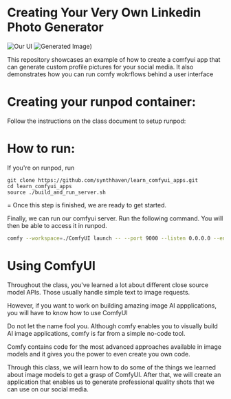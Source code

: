 # Creating Your Very Own Linkedin Photo Generator
![Our UI](comfy_interface.png)
![Generated Image](american%20psycho.webp))


This repository showcases an example of how to create a comfyui app that can generate custom profile pictures for your social media. It also demonstrates how you can run comfy wokrflows behind a user interface


# Creating your runpod container:

Follow the instructions on the class document to setup runpod: 

# How to run:

If you're on runpod, run 

```
git clone https://github.com/synthhaven/learn_comfyui_apps.git
cd learn_comfyui_apps
source ./build_and_run_server.sh
```
=
Once this step is finished, we are ready to get started. 


Finally, we can run our comfyui server. Run the following command. You will then be able to access it in runpod.


```bash
comfy --workspace=./ComfyUI launch -- --port 9000 --listen 0.0.0.0 --enable-cors-header '*'
```

# Using ComfyUI

Throughout the class, you've learned a lot about different close source model APIs. Those usually handle simple text to image requests.

However, if you want to work on building amazing image AI appplications, you will have to know how to use ComfyUI

Do not let the name fool you. Although comfy enables you to visually build AI image applications, comfy is far from a simple no-code tool.

Comfy contains code for the most advanced approaches available in image models and it gives you the power to even create you own code.

Through this class, we will learn how to do some of the things we learned about image models to get a grasp of ComfyUI. After that, we will create an application that enables us to generate professional quality shots that we can use on our social media.

